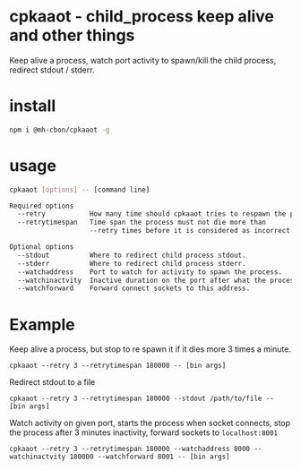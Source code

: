 # cpkaaot - child_process keep alive and other things

Keep alive a process, watch port activity to spawn/kill the child process, redirect stdout / stderr.

# install

```sh
npm i @mh-cbon/cpkaaot -g
```

# usage

```sh
cpkaaot [options] -- [command line]

Required options
  --retry           How many time should cpkaaot tries to respawn the process.
  --retrytimespan   Time span the process must not die more than
                    --retry times before it is considered as incorrect.

Optional options
  --stdout          Where to redirect child process stdout.
  --stderr          Where to redirect child process stderr.
  --watchaddress    Port to watch for activity to spawn the process.
  --watchinactvity  Inactive duration on the port after what the process is killed.
  --watchforward    Forward connect sockets to this address.
```

# Example

Keep alive a process, but stop to re spawn it if it dies more 3 times a minute.

`cpkaaot --retry 3 --retrytimespan 180000 -- [bin args]`

Redirect stdout to a file

`cpkaaot --retry 3 --retrytimespan 180000 --stdout /path/to/file -- [bin args]`

Watch activity on given port,
starts the process when socket connects,
stop the process after 3 minutes inactivity,
forward sockets to `localhost:8001`

`cpkaaot --retry 3 --retrytimespan 180000 --watchaddress 8000 --watchinactvity 180000 --watchforward 8001 -- [bin args]`
